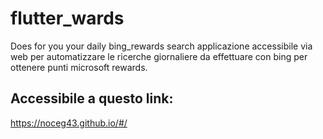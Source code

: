 # flutter_wards
 Does for you your daily bing_rewards search
applicazione accessibile via web per automatizzare le ricerche giornaliere da effettuare con bing per ottenere punti microsoft rewards.
## Accessibile a questo link:
https://noceg43.github.io/#/
